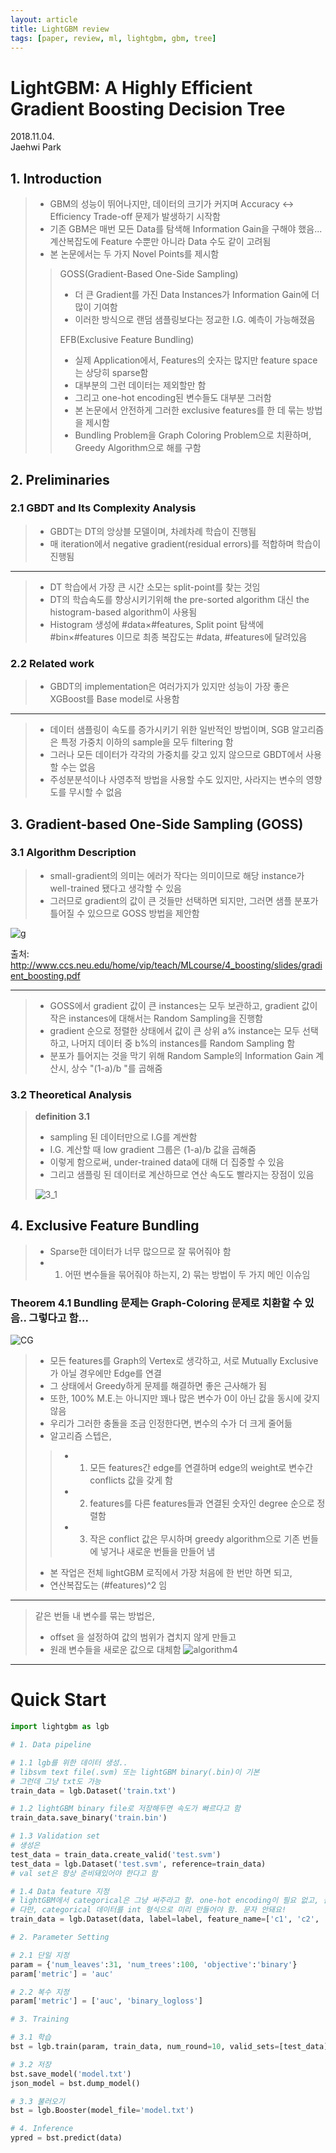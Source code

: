 ```yaml
---
layout: article
title: LightGBM review
tags: [paper, review, ml, lightgbm, gbm, tree]
---
```


# LightGBM: A Highly Efficient Gradient Boosting Decision Tree

2018.11.04. <br>
Jaehwi Park

## 1. Introduction

> - GBM의 성능이 뛰어나지만, 데이터의 크기가 커지며 Accuracy <-> Efficiency Trade-off 문제가 발생하기 시작함
> - 기존 GBM은 매번 모든 Data를 탐색해 Information Gain을 구해야 했음... 계산복잡도에 Feature 수뿐만 아니라 Data 수도 같이 고려됨
> - 본 논문에서는 두 가지 Novel Points를 제시함
>> GOSS(Gradient-Based One-Side Sampling)
>> - 더 큰 Gradient를 가진 Data Instances가 Information Gain에 더 많이 기여함
>> - 이러한 방식으로 랜덤 샘플링보다는 정교한 I.G. 예측이 가능해졌음
>>
>> EFB(Exclusive Feature Bundling)
>> - 실제 Application에서, Features의 숫자는 많지만 feature space는 상당히 sparse함
>> - 대부분의 그런 데이터는 제외할만 함
>> - 그리고 one-hot encoding된 변수들도 대부분 그러함
>> - 본 논문에서 안전하게 그러한 exclusive features를 한 데 묶는 방법을 제시함
>> - Bundling Problem을 Graph Coloring Problem으로 치환하며, Greedy Algorithm으로 해를 구함


## 2. Preliminaries
### 2.1 GBDT and Its Complexity Analysis

> - GBDT는 DT의 앙상블 모델이며, 차례차례 학습이 진행됨
> - 매 iteration에서 negative gradient(residual errors)를 적합하며 학습이 진행됨

---
> - DT 학습에서 가장 큰 시간 소모는 split-point를 찾는 것임
> - DT의 학습속도를 향상시키기위해 the pre-sorted algorithm 대신 the histogram-based algorithm이 사용됨
> - Histogram 생성에 #data$\times$#features, Split point 탐색에 #bin$\times$#features 이므로 최종 복잡도는 #data, #features에 달려있음


### 2.2 Related work
> - GBDT의 implementation은 여러가지가 있지만 성능이 가장 좋은 XGBoost를 Base model로 사용함

---
> - 데이터 샘플링이 속도를 증가시키기 위한 일반적인 방법이며, SGB 알고리즘은 특정 가중치 이하의 sample을 모두 filtering 함
> - 그러나 모든 데이터가 각각의 가중치를 갖고 있지 않으므로 GBDT에서 사용할 수는 없음
> - 주성분분석이나 사영추적 방법을 사용할 수도 있지만, 사라지는 변수의 영향도를 무시할 수 없음

## 3. Gradient-based One-Side Sampling (GOSS)
### 3.1 Algorithm Description

> - small-gradient의 의미는 에러가 작다는 의미이므로 해당 instance가 well-trained 됐다고 생각할 수 있음
> - 그러므로 gradient의 값이 큰 것들만 선택하면 되지만, 그러면 샘플 분포가 틀어질 수 있으므로 GOSS 방법을 제안함

![g](https://raw.githubusercontent.com/jaehwi0823/jaehwi0823.github.io/master/_image/lightgbm/gradient.png)

출처: http://www.ccs.neu.edu/home/vip/teach/MLcourse/4_boosting/slides/gradient_boosting.pdf

---
> - GOSS에서 gradient 값이 큰 instances는 모두 보관하고, gradient 값이 작은 instances에 대해서는 Random Sampling을 진행함
> - gradient 순으로 정렬한 상태에서 값이 큰 상위 a% instance는 모두 선택하고, 나머지 데이터 중 b%의 instances를 Random Sampling 함
> - 분포가 틀어지는 것을 막기 위해 Random Sample의 Information Gain 계산시, 상수 "(1-a)/b "를 곱해줌

### 3.2 Theoretical Analysis

>__definition 3.1__
>
> - sampling 된 데이터만으로 I.G를 계싼함
> - I.G. 계산할 때 low gradient 그룹은 (1-a)/b 값을 곱해줌
> - 이렇게 함으로써, under-trained data에 대해 더 집중할 수 있음
> - 그리고 샘플링 된 데이터로 계산하므로 연산 속도도 빨라지는 장점이 있음
>
> ![3_1](https://raw.githubusercontent.com/jaehwi0823/jaehwi0823.github.io/master/_image/lightgbm/definition3_1.png)


## 4. Exclusive Feature Bundling

> - Sparse한 데이터가 너무 많으므로 잘 묶어줘야 함
> - 1) 어떤 변수들을 묶어줘야 하는지, 2) 묶는 방법이 두 가지 메인 이슈임

### Theorem 4.1 Bundling 문제는 Graph-Coloring 문제로 치환할 수 있음.. 그렇다고 함...

![CG](https://raw.githubusercontent.com/jaehwi0823/jaehwi0823.github.io/master/_image/lightgbm/graph_coloring.png)

> - 모든 features를 Graph의 Vertex로 생각하고, 서로 Mutually Exclusive가 아닐 경우에만 Edge를 연결
> - 그 상태에서 Greedy하게 문제를 해결하면 좋은 근사해가 됨
> - 또한, 100% M.E.는 아니지만 꽤나 많은 변수가 0이 아닌 값을 동시에 갖지 않음
> - 우리가 그러한 충돌을 조금 인정한다면, 변수의 수가 더 크게 줄어듦
> - 알고리즘 스텝은,
>> - 1) 모든 features간 edge를 연결하며 edge의 weight로 변수간 conflicts 값을 갖게 함
>> - 2) features를 다른 features들과 연결된 숫자인 degree 순으로 정렬함
>> - 3) 작은 conflict 값은 무시하며 greedy algorithm으로 기존 번들에 넣거나 새로운 번들을 만들어 냄
> - 본 작업은 전체 lightGBM 로직에서 가장 처음에 한 번만 하면 되고,
> - 연산복잡도는 (#features)^2 임

---
> 같은 번들 내 변수를 묶는 방법은,
> - offset 을 설정하여 값의 범위가 겹치지 않게 만들고
> - 원래 변수들을 새로운 값으로 대체함
> ![algorithm4](https://raw.githubusercontent.com/jaehwi0823/jaehwi0823.github.io/master/_image/lightgbm/algorithm4.png)

---
# Quick Start


```python
import lightgbm as lgb
```


```python
# 1. Data pipeline

# 1.1 lgb를 위한 데이터 생성.. 
# libsvm text file(.svm) 또는 lightGBM binary(.bin)이 기본
# 그런데 그냥 txt도 가능
train_data = lgb.Dataset('train.txt')

# 1.2 lightGBM binary file로 저장해두면 속도가 빠르다고 함
train_data.save_binary('train.bin')

# 1.3 Validation set 
# 생성은
test_data = train_data.create_valid('test.svm')
test_data = lgb.Dataset('test.svm', reference=train_data)
# val set은 항상 준비돼있어야 한다고 함

# 1.4 Data feature 지정
# lightGBM에서 categorical은 그냥 써주라고 함. one-hot encoding이 필요 없고, 원상태로 두는게 8배정도 더 빠르다고 함
# 다만, categorical 데이터를 int 형식으로 미리 만들어야 함. 문자 안돼요!
train_data = lgb.Dataset(data, label=label, feature_name=['c1', 'c2', 'c3'], categorical_feature=['c3'])
```


```python
# 2. Parameter Setting

# 2.1 단일 지정
param = {'num_leaves':31, 'num_trees':100, 'objective':'binary'}
param['metric'] = 'auc'

# 2.2 복수 지정
param['metric'] = ['auc', 'binary_logloss']
```


```python
# 3. Training

# 3.1 학습
bst = lgb.train(param, train_data, num_round=10, valid_sets=[test_data])

# 3.2 저장
bst.save_model('model.txt')
json_model = bst.dump_model()

# 3.3 불러오기
bst = lgb.Booster(model_file='model.txt')
```


```python
# 4. Inference
ypred = bst.predict(data)
```
